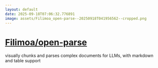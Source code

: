 ```yaml
---
layout: default
date: 2025-09-18T07:06:32.776891
image: assets/Filimoa_open-parse--20250918T041956562--cropped.png
---
```


# [Filimoa/open-parse](https://github.com/Filimoa/open-parse)

visually chunks and parses complex documents for LLMs, with markdown and table support
